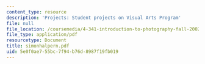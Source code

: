 ```yaml
---
content_type: resource
description: 'Projects: Student projects on Visual Arts Program'
file: null
file_location: /coursemedia/4-341-introduction-to-photography-fall-2002/5e0f0ae755bc7f94b76d8987f19fb019_simonhalpern.pdf
file_type: application/pdf
resourcetype: Document
title: simonhalpern.pdf
uid: 5e0f0ae7-55bc-7f94-b76d-8987f19fb019
---
```

